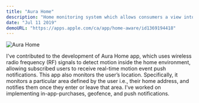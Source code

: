 ```yaml
---
title: "Aura Home"
description: "Home monitoring system which allows consumers a view into their home – without cameras!"
date: "Jul 11 2019"
demoURL: "https://apps.apple.com/ca/app/home-aware/id1369194418"
---
```


![Aura Home](/images/aura.png)

I've contributed to the development of Aura Home app, which uses wireless radio frequency (RF) signals to detect motion inside the home environment, allowing subscribed users to receive real-time motion event push notifications. This app also monitors the user’s location. Specifically, it monitors a particular area defined by the user i.e., their home address, and notifies them once they enter or leave that area. I've worked on implementing in-app-purchases, geofence, and push notifications.